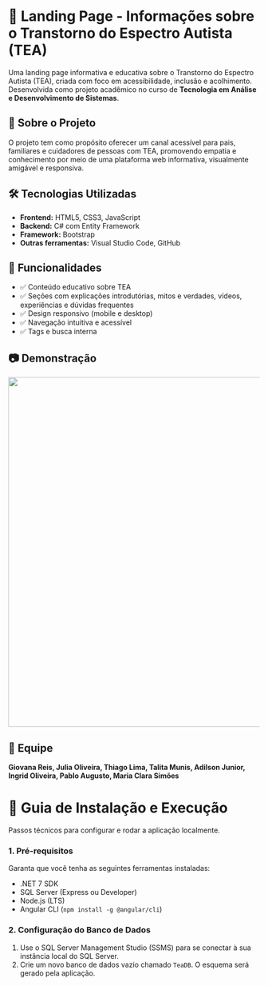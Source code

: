 # 🌈 Landing Page - Informações sobre o Transtorno do Espectro Autista (TEA)

Uma landing page informativa e educativa sobre o Transtorno do Espectro Autista (TEA), criada com foco em acessibilidade, inclusão e acolhimento.  
Desenvolvida como projeto acadêmico no curso de **Tecnologia em Análise e Desenvolvimento de Sistemas**.


## 📖 Sobre o Projeto

O projeto tem como propósito oferecer um canal acessível para pais, familiares e cuidadores de pessoas com TEA, promovendo empatia e conhecimento por meio de uma plataforma web informativa, visualmente amigável e responsiva.


## 🛠️ Tecnologias Utilizadas

- **Frontend:** HTML5, CSS3, JavaScript  
- **Backend:** C# com Entity Framework  
- **Framework:** Bootstrap  
- **Outras ferramentas:** Visual Studio Code, GitHub


## 🚀 Funcionalidades

- ✅ Conteúdo educativo sobre TEA  
- ✅ Seções com explicações introdutórias, mitos e verdades, vídeos, experiências e dúvidas frequentes  
- ✅ Design responsivo (mobile e desktop)  
- ✅ Navegação intuitiva e acessível  
- ✅ Tags e busca interna


## 📷 Demonstração

<img src="~/img/videoTea.gif" width="700">

## 👥 Equipe

**Giovana Reis, Julia Oliveira, Thiago Lima, Talita Munis, Adilson Junior, Ingrid Oliveira, Pablo Augusto, Maria Clara Simões**


# 🧭 Guia de Instalação e Execução

Passos técnicos para configurar e rodar a aplicação localmente.
 
### **1. Pré-requisitos**
 
Garanta que você tenha as seguintes ferramentas instaladas:
- .NET 7 SDK
- SQL Server (Express ou Developer)
- Node.js (LTS)
- Angular CLI (`npm install -g @angular/cli`)
 
### **2. Configuração do Banco de Dados**
 
1.  Use o SQL Server Management Studio (SSMS) para se conectar à sua instância local do SQL Server.
2.  Crie um novo banco de dados vazio chamado `TeaDB`. O esquema será gerado pela aplicação.

